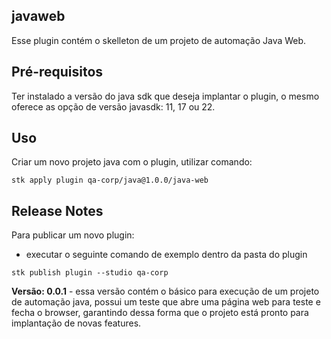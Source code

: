 ## javaweb

 Esse plugin contém o skelleton de um projeto de automação Java Web.

## Pré-requisitos

Ter instalado a versão do java sdk que deseja implantar o plugin, o mesmo oferece as opção de versão javasdk: 11, 17  ou 22.

## Uso

Criar um novo projeto java com o plugin, utilizar comando:

```
stk apply plugin qa-corp/java@1.0.0/java-web
```


## Release Notes

Para publicar um novo plugin:

* executar o seguinte comando de exemplo dentro da pasta do plugin

```
stk publish plugin --studio qa-corp
```

**Versão: 0.0.1** - essa versão contém o básico para execução de um projeto de automação java, possui um teste que abre uma página web para teste e fecha o browser, garantindo dessa forma que o projeto está pronto para implantação de novas features.

